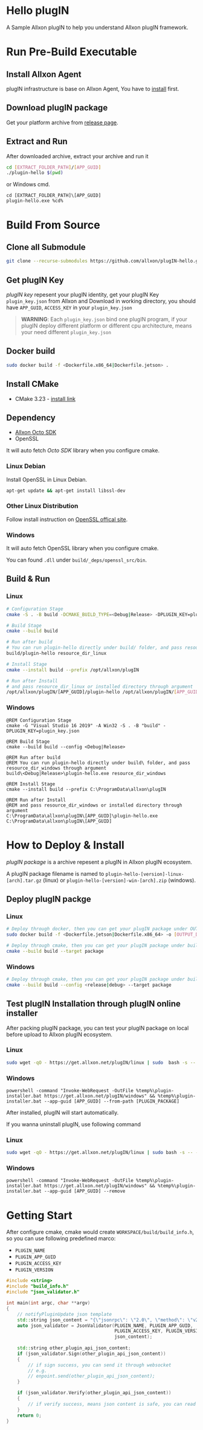 # Hello plugIN
A Sample Allxon plugIN to help you understand Allxon plugIN framework.

# Run Pre-Build Executable

## Install Allxon Agent
plugIN infrastructure is base on Allxon Agent, You have to [install](https://www.allxon.com/knowledge/install-allxon-agent-via-command-prompt) first.

## Download plugIN package
Get your platform archive from [release page](https://github.com/allxon/plugIN-hello/releases).

## Extract and Run
After downloaded archive, extract your archive and run it
```bash
cd [EXTRACT_FOLDER_PATH]/[APP_GUID]
./plugin-hello $(pwd)
```
or Windows cmd.
```batch
cd [EXTRACT_FOLDER_PATH]\[APP_GUID]
plugin-hello.exe %cd%
```

# Build From Source
## Clone all Submodule
```bash
git clone --recurse-submodules https://github.com/allxon/plugIN-hello.git
```

## Get plugIN Key
_plugIN key_ repesent your plugIN identity, get your plugIN Key `plugin_key.json` from Allxon and Download in working directory, you should have `APP_GUID`, `ACCESS_KEY` in your `plugin_key.json`
> **WARNING**: Each `plugin_key.json` bind one plugIN program, if your plugIN deploy different platform or different cpu architecture, means your need different `plugin_key.json` 

## Docker build
```bash
sudo docker build -f <Dockerfile.x86_64|Dockerfile.jetson> .
```

## Install CMake
- CMake 3.23 - [install link](https://cmake.org/download/)

## Dependency
- [Allxon Octo SDK](https://github.com/allxon/octo-sdk)
- OpenSSL

It will auto fetch _Octo SDK_ library when you configure cmake.

### Linux Debian
Install OpenSSL in Linux Debian.

```bash
apt-get update && apt-get install libssl-dev
```

### Other Linux Distribution 
Follow install instruction on [OpenSSL offical site](https://www.openssl.org).

### Windows
It will auto fetch OpenSSL library when you configure cmake.

You can found `.dll` under `build/_deps/openssl_src/bin`.

## Build & Run

### Linux
```bash
# Configuration Stage
cmake -S . -B build -DCMAKE_BUILD_TYPE=<Debug|Release> -DPLUGIN_KEY=plugin_key.json

# Build Stage
cmake --build build

# Run after build
# You can run plugin-hello directly under build/ folder, and pass resource_dir_linux through argument
build/plugin-hello resource_dir_linux

# Install Stage
cmake --install build --prefix /opt/allxon/plugIN

# Run after Install
# and pass resource_dir_linux or installed directory through argument
/opt/allxon/plugIN/[APP_GUID]/plugin-hello /opt/allxon/plugIN/[APP_GUID]
```

### Windows
```batch
@REM Configuration Stage
cmake -G "Visual Studio 16 2019" -A Win32 -S . -B "build" -DPLUGIN_KEY=plugin_key.json

@REM Build Stage
cmake --build build --config <Debug|Release>

@REM Run after build
@REM You can run plugin-hello directly under build\ folder, and pass resource_dir_windows through argument
build\<Debug|Release>\plugin-hello.exe resource_dir_windows

@REM Install Stage
cmake --install build --prefix C:\ProgramData\allxon\plugIN

@REM Run after Install
@REM and pass resource_dir_windows or installed directory through argument
C:\ProgramData\allxon\plugIN\[APP_GUID]\plugin-hello.exe C:\ProgramData\allxon\plugIN\[APP_GUID]
```

# How to Deploy & Install
_plugIN package_ is a archive repesent a plugIN in Allxon plugIN ecosystem.

A plugIN package filename is named to `plugin-hello-[version]-linux-[arch].tar.gz` (linux) or `plugin-hello-[version]-win-[arch].zip` (windows). 

## Deploy plugIN packge 

### Linux
```bash
# Deploy through docker, then you can get your plugIN package under OUTPUT_DIRECTORY 
sudo docker build -f <Dockerfile.jetson|Dockerfile.x86_64> -o [OUTPUT_DIRECTORY] .
```
```bash
# Deploy through cmake, then you can get your plugIN package under build directory
cmake --build build --target package
```

### Windows
```bash
# Deploy through cmake, then you can get your plugIN package under build directory
cmake --build build --config <release|debug> --target package
```

## Test plugIN Installation through plugIN online installer
After packing plugIN package, you can test your plugIN package on local before upload to Allxon plugIN ecosystem. 

### Linux
```bash
sudo wget -qO - https://get.allxon.net/plugIN/linux | sudo  bash -s -- --app-guid [APP_GUID] --from-path [PLUGIN_PACKAGE]
``` 

### Windows
```batch
powershell -command "Invoke-WebRequest -OutFile %temp%\plugin-installer.bat https://get.allxon.net/plugIN/windows" && %temp%\plugin-installer.bat --app-guid [APP_GUID] --from-path [PLUGIN_PACKAGE]
```

After installed, plugIN will start automatically.

If you wanna uninstall plugIN, use following command
 
### Linux 
```bash
sudo wget -qO - https://get.allxon.net/plugIN/linux | sudo bash -s -- --app-guid [APP_GUID] --remove
``` 

### Windows
```batch
powershell -command "Invoke-WebRequest -OutFile %temp%\plugin-installer.bat https://get.allxon.net/plugIN/windows" && %temp%\plugin-installer.bat --app-guid [APP_GUID] --remove
```

# Getting Start
After configure cmake, cmake would create `WORKSPACE/build/build_info.h`, so you can use following predefined marco:
- `PLUGIN_NAME` 
- `PLUGIN_APP_GUID`
- `PLUGIN_ACCESS_KEY`
- `PLUGIN_VERSION`

```cpp
#include <string>
#include "build_info.h"
#include "json_validator.h"

int main(int argc, char **argv)
{
    // notifyPluginUpdate json template
    std::string json_content = "{\"jsonrpc\": \"2.0\", \"method\": \"v2/notifyPluginUpdate\"...}"; 
    auto json_validator = JsonValidator(PLUGIN_NAME, PLUGIN_APP_GUID,
                                        PLUGIN_ACCESS_KEY, PLUGIN_VERSION,
                                        json_content); 
    
    std::string other_plugin_api_json_content;
    if (json_validator.Sign(other_plugin_api_json_content))
    {
        // if sign success, you can send it through websocket
        // e.g. 
        // enpoint.send(other_plugin_api_json_content);
    }

    if (json_validator.Verify(other_plugin_api_json_content))
    {
        // if verify success, means json content is safe, you can read it
    }
    return 0;
}
```